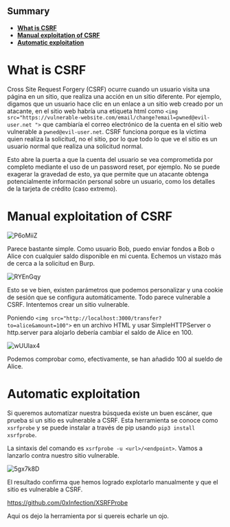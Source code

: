 ## __Summary__

- [__What is CSRF__](#What-is-CSRF)
- [__Manual exploitation of CSRF__](#Manual-exploitation-of-CSRF)
- [__Automatic exploitation__](#Automatic-exploitation)

# __What is CSRF__

Cross Site Request Forgery (CSRF) ocurre cuando un usuario visita una página en un sitio, que realiza una acción en un sitio diferente. Por ejemplo, digamos que un usuario hace clic en un enlace a un sitio web creado por un atacante, en el sitio web habría una etiqueta html como `<img src="https://vulnerable-website.com/email/change?email=pwned@evil-user.net ">` que cambiaría el correo electrónico de la cuenta en el sitio web vulnerable a `pwned@evil-user.net`. CSRF funciona porque es la víctima quien realiza la solicitud, no el sitio, por lo que todo lo que ve el sitio es un usuario normal que realiza una solicitud normal.

Esto abre la puerta a que la cuenta del usuario se vea comprometida por completo mediante el uso de un password reset, por ejemplo. No se puede exagerar la gravedad de esto, ya que permite que un atacante obtenga potencialmente información personal sobre un usuario, como los detalles de la tarjeta de crédito (caso extremo).

# __Manual exploitation of CSRF__

![P6oMiiZ](https://user-images.githubusercontent.com/88755387/135119002-337c8115-e95c-4eed-a321-9501fa71011b.png)

Parece bastante simple. Como usuario Bob, puedo enviar fondos a Bob o Alice con cualquier saldo disponible en mi cuenta. Echemos un vistazo más de cerca a la solicitud en Burp.

![RYEnGqy](https://user-images.githubusercontent.com/88755387/135119351-441c3f70-3da4-4c89-8bda-ea3c0b04dfe5.png)

Esto se ve bien, existen parámetros que podemos personalizar y una cookie de sesión que se configura automáticamente. Todo parece vulnerable a CSRF. Intentemos crear un sitio vulnerable.

Poniendo `<img src="http://localhost:3000/transfer?to=alice&amount=100">` en un archivo HTML y usar SimpleHTTPServer o http.server para alojarlo debería cambiar el saldo de Alice en 100.

![wUUlax4](https://user-images.githubusercontent.com/88755387/135120002-f90951a9-6d72-4a2b-a5f1-636564ef9a41.png)

Podemos comprobar como, efectivamente, se han añadido 100 al sueldo de Alice.

# __Automatic exploitation__

Si queremos automatizar nuestra búsqueda existe un buen escáner, que prueba si un sitio es vulnerable a CSRF. Esta herramienta se conoce como `xsrfprobe` y se puede instalar a través de pip usando `pip3 install xsrfprobe`.

La sintaxis del comando es `xsrfprobe -u <url>/<endpoint>`. Vamos a lanzarlo contra nuestro sitio vulnerable.

![5gx7k8D](https://user-images.githubusercontent.com/88755387/135122095-aa0f367c-ef70-4cea-a1af-59b4881bbc9a.png)

El resultado confirma que hemos logrado explotarlo manualmente y que el sitio es vulnerable a CSRF.

https://github.com/0xInfection/XSRFProbe

Aqui os dejo la herramienta por si quereis echarle un ojo.
